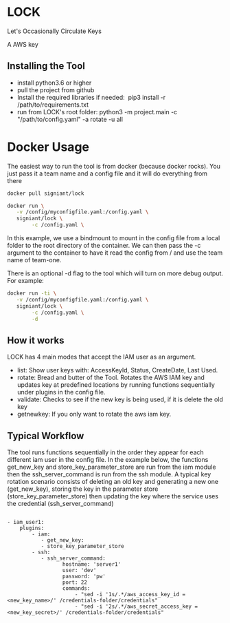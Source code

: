 # LOCK
Let's Occasionally Circulate Keys

A AWS key 

## Installing the Tool
- install python3.6 or higher
- pull the project from github 
- Install the required libraries if needed:  pip3 install -r /path/to/requirements.txt
- run from LOCK's root folder: python3 -m project.main -c "/path/to/config.yaml" -a rotate -u all

# Docker Usage

The easiest way to run the tool is from docker (because docker rocks).  You just pass it a team name and a config file and it will do everything from there

```bash
docker pull signiant/lock
```

```bash
docker run \
   -v /config/myconfigfile.yaml:/config.yaml \
   signiant/lock \
        -c /config.yaml \ 
```

In this example, we use a bindmount to mount in the config file from a local folder to the root directory of the container.  We can then pass the -c argument to the container to have it read the config from / and use the team name of team-one.

There is an optional -d flag to the tool which will turn on more debug output.  For example:

```bash
docker run -ti \
   -v /config/myconfigfile.yaml:/config.yaml \
   signiant/lock \
        -c /config.yaml \
        -d
```

## How it works
LOCK has 4 main modes that accept the IAM user as an argument.

- list: Show user keys with: AccessKeyId, Status, CreateDate, Last Used.
- rotate: Bread and butter of the Tool. Rotates the AWS IAM key and updates key at predefined locations by running functions sequentially under plugins in the config file.
- validate: Checks to see if the new key is being used, if it is delete the old key
- getnewkey: If you only want to rotate the aws iam key.

## Typical Workflow
The tool runs functions sequentially in the order they appear for each different iam user in the config file. In the example below, the functions get_new_key and store_key_parameter_store are run from the iam module then the ssh_server_command is run from the ssh module. A typical key rotation scenario consists of deleting an old key and generating a new one (get_new_key), storing the key in the parameter store (store_key_parameter_store) then updating the key where the service uses the credential (ssh_server_command)
```

- iam_user1:
    plugins:
        - iam:
           - get_new_key:
           - store_key_parameter_store
        - ssh:
           - ssh_server_command: 
                  hostname: 'server1'
                  user: 'dev'
                  password: 'pw'
                  port: 22
                  commands: 
                      - "sed -i '1s/.*/aws_access_key_id = <new_key_name>/' /credentials-folder/credentials"
                      - "sed -i '2s/.*/aws_secret_access_key = <new_key_secret>/' /credentials-folder/credentials"
```
